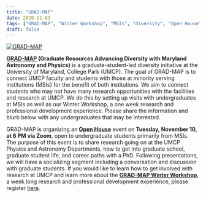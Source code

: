 ```yaml
---
title: "GRAD-MAP"
date: 2020-11-03
tags: ["GRAD-MAP", "Winter Workshop", "MSIs", "diversity", "Open House"]
draft: false
---
```

[![GRAD-MAP](https://paarc.info/grad_map.webp)](https://www.umdgradmap.org/)


**[GRAD-MAP](https://www.umdgradmap.org/) (Graduate Resources Advancing Diversity with Maryland Astronomy and Physics)** is a graduate-student-led diversity initiative at the University of Maryland, College Park (UMCP). The goal of GRAD-MAP is to connect UMCP faculty and students with those at minority serving institutions (MSIs) for the benefit of both institutions. We aim to connect students who may not have many research opportunities with the facilities and research at UMCP. We do this by setting up visits with undergraduates at MSIs as well as our Winter Workshop, a one week research and professional development experience. Please share the information and blurb below with any undergraduates that may be interested.

GRAD-MAP is organizing an **[Open House](https://www.umdgradmap.org/fall-open-house)** event on **Tuesday, November 10, at 6 PM via Zoom**, open to undergraduate students primarily from MSIs. The purpose of this event is to share research going on at the UMCP Physics and Astronomy Departments, how to get into graduate school, graduate student life, and career paths with a PhD. Following presentations, we will have a socializing segment including a conversation and discussion with graduate students. If you would like to learn how to get involved with research at UMCP and learn more about the **[GRAD-MAP Winter Workshop](https://www.umdgradmap.org/winter-workshop)**, a week long research and professional development experience, please register [here](https://forms.gle/ENZdo3BTPHz1FjcDA).
